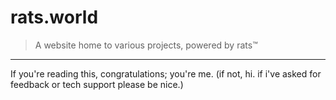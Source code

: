 # rats.world
> A website home to various projects, powered by rats:tm:
---
If you're reading this, congratulations; you're me. (if not, hi. if i've asked for feedback or tech support please be nice.)